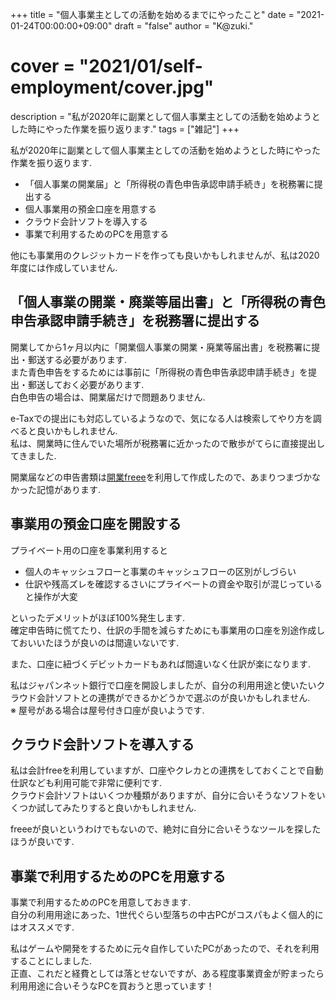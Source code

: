 +++
title = "個人事業主としての活動を始めるまでにやったこと"
date = "2021-01-24T00:00:00+09:00"
draft = "false"
author = "K@zuki."
# cover = "2021/01/self-employment/cover.jpg"
description = "私が2020年に副業として個人事業主としての活動を始めようとした時にやった作業を振り返ります."
tags = ["雑記"]
+++

私が2020年に副業として個人事業主としての活動を始めようとした時にやった作業を振り返ります.  

- 「個人事業の開業届」と「所得税の青色申告承認申請手続き」を税務署に提出する
- 個人事業用の預金口座を用意する
- クラウド会計ソフトを導入する
- 事業で利用するためのPCを用意する

他にも事業用のクレジットカードを作っても良いかもしれませんが、私は2020年度には作成していません.

## 「個人事業の開業・廃業等届出書」と「所得税の青色申告承認申請手続き」を税務署に提出する

開業してから1ヶ月以内に「開業個人事業の開業・廃業等届出書」を税務署に提出・郵送する必要があります.  
また青色申告をするためには事前に「所得税の青色申告承認申請手続き」を提出・郵送しておく必要があります.  
白色申告の場合は、開業届だけで問題ありません.

e-Taxでの提出にも対応しているようなので、気になる人は検索してやり方を調べると良いかもしれません.  
私は、開業時に住んでいた場所が税務署に近かったので散歩がてらに直接提出してきました.

開業届などの申告書類は[開業freee](https://www.freee.co.jp/kaigyou/)を利用して作成したので、あまりつまづかなかった記憶があります.

## 事業用の預金口座を開設する

プライベート用の口座を事業利用すると

- 個人のキャッシュフローと事業のキャッシュフローの区別がしづらい
- 仕訳や残高ズレを確認するさいにプライベートの資金や取引が混じっていると操作が大変

といったデメリットがほぼ100%発生します.  
確定申告時に慌てたり、仕訳の手間を減らすためにも事業用の口座を別途作成しておいいたほうが良いのは間違いないです.

また、口座に紐づくデビットカードもあれば間違いなく仕訳が楽になります.

私はジャパンネット銀行で口座を開設しましたが、自分の利用用途と使いたいクラウド会計ソフトとの連携ができるかどうかで選ぶのが良いかもしれません.  
※ 屋号がある場合は屋号付き口座が良いようです.

## クラウド会計ソフトを導入する

私は会計freeを利用していますが、口座やクレカとの連携をしておくことで自動仕訳なども利用可能で非常に便利です.  
クラウド会計ソフトはいくつか種類がありますが、自分に合いそうなソフトをいくつか試してみたりすると良いかもしれません.

freeeが良いというわけでもないので、絶対に自分に合いそうなツールを探したほうが良いです.

## 事業で利用するためのPCを用意する

事業で利用するためのPCを用意しておきます.  
自分の利用用途にあった、1世代ぐらい型落ちの中古PCがコスパもよく個人的にはオススメです.

私はゲームや開発をするために元々自作していたPCがあったので、それを利用することにしました.  
正直、これだと経費としては落とせないですが、ある程度事業資金が貯まったら利用用途に合いそうなPCを買おうと思っています！
